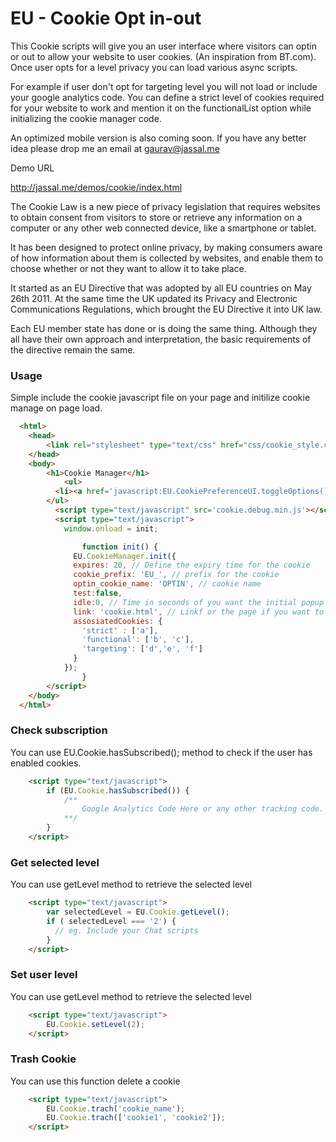 EU - Cookie Opt in-out
================

This Cookie scripts will give you an user interface where visitors can optin or out to allow your website to user cookies. (An inspiration from BT.com). Once user opts for a level privacy you can load various async scripts.

For example if user don't opt for targeting level you will not load or include your google analytics code. You can define a strict level of cookies required for your website to work and mention it on the functionalList option while initializing the cookie manager code.

An optimized mobile version is also coming soon. If you have any better idea please drop me an email at gaurav@jassal.me

Demo URL

http://jassal.me/demos/cookie/index.html

The Cookie Law is a new piece of privacy legislation that requires websites to obtain consent from visitors to store or retrieve any information on a computer or any other web connected device, like a smartphone or tablet.

It has been designed to protect online privacy, by making consumers aware of how information about them is collected by websites, and enable them to choose whether or not they want to allow it to take place.

It started as an EU Directive that was adopted by all EU countries on May 26th 2011.  At the same time the UK updated its Privacy and Electronic Communications Regulations, which brought the EU Directive it into UK law.

Each EU member state has done or is doing the same thing. Although they all have their own approach and interpretation, the basic requirements of the directive remain the same.


### Usage ####

Simple include the cookie javascript file on your page and initilize cookie manage on page load.

```html
  <html>
    <head>
        <link rel="stylesheet" type="text/css" href="css/cookie_style.css">
    </head>
    <body>
        <h1>Cookie Manager</h1>
        	<ul>
          <li><a href='javascript:EU.CookiePreferenceUI.toggleOptions();void(0);'>Change Settings</a></li>
        </ul>
          <script type="text/javascript" src='cookie.debug.min.js'></script>
          <script type="text/javascript">
            window.onload = init;

        		function init() {
              EU.CookieManager.init({
              expires: 20, // Define the expiry time for the cookie
              cookie_prefix: 'EU_', // prefix for the cookie
              optin_cookie_name: 'OPTIN', // cookie name
              test:false,
              idle:0, // Time in seconds of you want the initial popup to close automatically if user dont intract with it.
              link: 'cookie.html', // Linkf or the page if you want to include a page for cookie information for user
              assosiatedCookies: {
                'strict' : ['a'],
                'functional': ['b', 'c'],
                'targeting': ['d','e', 'f']
              }
            });
        		}
    	</script>
    </body>
  </html>
```

### Check subscription ####

You can use EU.Cookie.hasSubscribed(); method to check if the user has enabled cookies.

```html
    <script type="text/javascript">
        if (EU.Cookie.hasSubscribed()) {
            /**
                Google Analytics Code Here or any other tracking code.
            **/
        }
    </script>
```

### Get selected level ####

You can use getLevel method to retrieve the selected level

```html
    <script type="text/javascript">
        var selectedLevel = EU.Cookie.getLevel();
        if ( selectedLevel === '2') {
          // eg. Include your Chat scripts
        }
    </script>
```

### Set user level ####

You can use getLevel method to retrieve the selected level

```html
    <script type="text/javascript">
        EU.Cookie.setLevel(2);
    </script>
```


### Trash Cookie ####

You can use this function delete a cookie

```html
    <script type="text/javascript">
        EU.Cookie.trach('cookie_name');
        EU.Cookie.trach(['cookie1', 'cookie2']);
    </script>
```